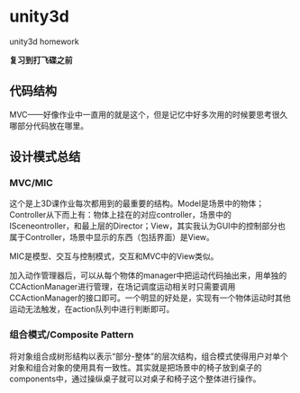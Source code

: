 # unity3d

unity3d homework

**复习到打飞碟之前**

## 代码结构

MVC——好像作业中一直用的就是这个，但是记忆中好多次用的时候要思考很久哪部分代码放在哪里。

## 设计模式总结

### MVC/MIC

这个是上3D课作业每次都用到的最重要的结构。Model是场景中的物体；Controller从下而上有：物体上挂在的对应controller，场景中的ISceneontroller，和最上层的Director；View，其实我认为GUI中的控制部分也属于Controller，场景中显示的东西（包括界面）是View。

MIC是模型、交互与控制模式，交互和MVC中的View类似。

加入动作管理器后，可以从每个物体的manager中把运动代码抽出来，用单独的CCActionManager进行管理，在场记调度运动相关时只需要调用CCActionManager的接口即可。一个明显的好处是，实现有一个物体运动时其他运动无法触发，在action队列中进行判断即可。

### 组合模式/Composite Pattern

将对象组合成树形结构以表示“部分-整体”的层次结构，组合模式使得用户对单个对象和组合对象的使用具有一致性。其实就是把场景中的椅子放到桌子的components中，通过操纵桌子就可以对桌子和椅子这个整体进行操作。

